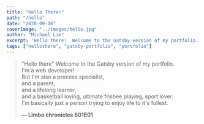 ```yaml
---
title: "Hello There!"
path: "/hello"
date: "2020-09-16"
coverImage: "../images/hello.jpg"
author: "Michael Lim"
excerpt: 'Hello there!  Welcome to the Gatsby version of my portfolio.'
tags: ["hellothere", "gatsby-portfolio", "portfolio"]
---
```


> "Hello there" Welcome to the Gatsby version of my portfolio.\
> I'm a web developer!\
> But I'm also a process specialist,\
> and a parent,\
> and a lifelong learner,\
> and a basketball loving, ultimate frisbee playing, sport lover.\
> I'm basically just a person trying to enjoy life to it's fullest.
>
> **— Limbo chronicles S01E01**
